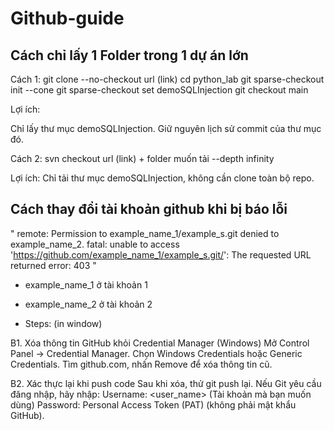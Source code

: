 # Github-guide

## Cách chỉ lấy 1 Folder trong 1 dự án lớn

Cách 1: 
git clone --no-checkout url (link)
cd python_lab
git sparse-checkout init --cone
git sparse-checkout set demoSQLInjection
git checkout main

Lợi ích:

Chỉ lấy thư mục demoSQLInjection.
Giữ nguyên lịch sử commit của thư mục đó.


Cách 2:
svn checkout url (link) + folder muốn tải --depth infinity

Lợi ích: Chỉ tải thư mục demoSQLInjection, không cần clone toàn bộ repo.


## Cách thay đổi tài khoản github khi bị báo lỗi 
"
remote: Permission to example_name_1/example_s.git denied to example_name_2.
fatal: unable to access 'https://github.com/example_name_1/example_s.git/': The requested URL returned error: 403
"

+ example_name_1 ở tài khoản 1
+ example_name_2 ở tài khoản 2

+ Steps: (in window)

B1. Xóa thông tin GitHub khỏi Credential Manager (Windows)
Mở Control Panel → Credential Manager.
Chọn Windows Credentials hoặc Generic Credentials.
Tìm github.com, nhấn Remove để xóa thông tin cũ.

B2. Xác thực lại khi push code Sau khi xóa, thử git push lại. Nếu Git yêu cầu đăng nhập, hãy nhập:
Username: <user_name> (Tài khoản mà bạn muốn dùng)
Password: Personal Access Token (PAT) (không phải mật khẩu GitHub).

